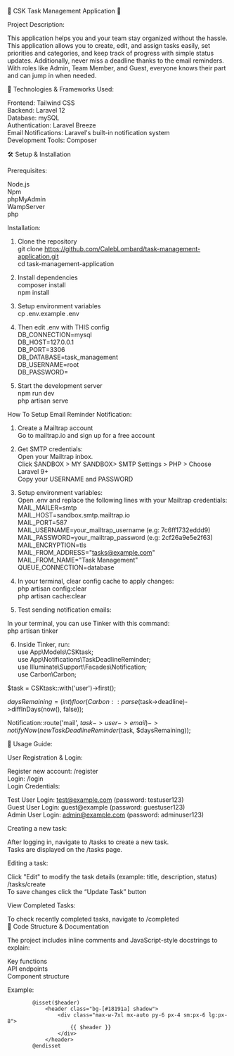 📅 CSK Task Management Application 📅

Project Description:

This application helps you and your team stay organized without the hassle. This application allows you to create, edit, and assign tasks easily, set priorities and categories, and keep track of progress with simple status updates. Additionally, never miss a deadline thanks to the email reminders. With roles like Admin, Team Member, and Guest, everyone knows their part and can jump in when needed.


🚀 Technologies & Frameworks Used:

Frontend: Tailwind CSS\
Backend: Laravel 12\
Database: mySQL\
Authentication: Laravel Breeze\
Email Notifications: Laravel's built-in notification system\
Development Tools: Composer


🛠️ Setup & Installation

Prerequisites:

Node.js\
Npm\
phpMyAdmin\
WampServer\
php


Installation:

1) Clone the repository\
git clone https://github.com/CalebLombard/task-management-application.git \
cd task-management-application

2) Install dependencies\
composer install\
npm install


3) Setup environment variables\
cp .env.example .env

4) Then edit .env with THIS config\
DB_CONNECTION=mysql \
DB_HOST=127.0.0.1 \
DB_PORT=3306 \
DB_DATABASE=task_management \
DB_USERNAME=root \
DB_PASSWORD= 

5) Start the development server\
npm run dev \
php artisan serve 


How To Setup Email Reminder Notification:

1) Create a Mailtrap account \
Go to mailtrap.io and sign up for a free account 

2) Get SMTP credentials: \
Open your Mailtrap inbox. \
Click SANDBOX > MY SANDBOX> SMTP Settings > PHP > Choose Laravel 9+ \
Copy your USERNAME and PASSWORD 

3) Setup environment variables: \
Open .env and replace the following lines with your Mailtrap credentials: \
MAIL_MAILER=smtp \
MAIL_HOST=sandbox.smtp.mailtrap.io \
MAIL_PORT=587 \
MAIL_USERNAME=your_mailtrap_username (e.g: 7c6ff1732eddd9) \
MAIL_PASSWORD=your_mailtrap_password  (e.g: 2cf26a9e5e2f63) \
MAIL_ENCRYPTION=tls \
MAIL_FROM_ADDRESS="tasks@example.com" \
MAIL_FROM_NAME="Task Management" \
QUEUE_CONNECTION=database 

4) In your terminal, clear config cache to apply changes: \
php artisan config:clear \
php artisan cache:clear 

5) Test sending notification emails: 

In your terminal, you can use Tinker with this command: \
php artisan tinker 

6) Inside Tinker, run: \
use App\Models\CSKtask; \
use App\Notifications\TaskDeadlineReminder; \
use Illuminate\Support\Facades\Notification; \
use Carbon\Carbon; 

$task = CSKtask::with('user')->first(); 

$daysRemaining = (int) floor(Carbon::parse($task->deadline)->diffInDays(now(), false)); 

Notification::route('mail', $task->user->email)->notifyNow(new TaskDeadlineReminder($task, $daysRemaining)); 

📘 Usage Guide: 

User Registration & Login: 

Register new account: /register \
Login: /login \
Login Credentials:  

Test User Login: test@example.com (password: testuser123) \
Guest User Login: guest@example (password: guestuser123) \
Admin User Login: admin@example.com (password: adminuser123) 
 
Creating a new task: 

After logging in, navigate to /tasks to create a new task. \
Tasks are displayed on the /tasks page. 

Editing a task: 
 
Click "Edit" to modify the task details (example: title, description, status) /tasks/create \
To save changes click the “Update Task” button 

View Completed Tasks: 

To check recently completed tasks, navigate to /completed \
🧠 Code Structure & Documentation 

The project includes inline comments and JavaScript-style docstrings to explain: 

Key functions \
API endpoints \
Component structure 

Example: 

<!-- Page Heading -->  

            @isset($header) 
                <header class="bg-[#18191a] shadow"> 
                    <div class="max-w-7xl mx-auto py-6 px-4 sm:px-6 lg:px-8"> 
                        {{ $header }} 
                    </div> 
                </header> 
            @endisset 
